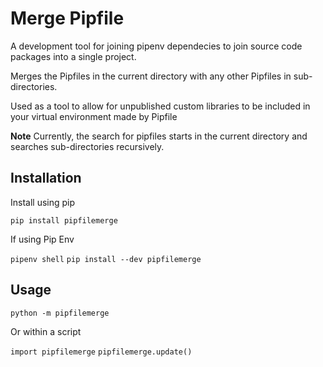 Merge Pipfile
==============

A development tool for joining pipenv dependecies to join source code packages into a single project.

Merges the Pipfiles in the current directory with any other Pipfiles in sub-directories.

Used as a tool to allow for unpublished custom libraries to be included in your virtual environment made by Pipfile

**Note**
Currently, the search for pipfiles starts in the current directory and searches sub-directories recursively.

Installation
------------

Install using pip

`pip install pipfilemerge`

If using Pip Env

`pipenv shell`
`pip install --dev pipfilemerge`

Usage
------

`python -m pipfilemerge`

Or within a script

`import pipfilemerge`
`pipfilemerge.update()`
